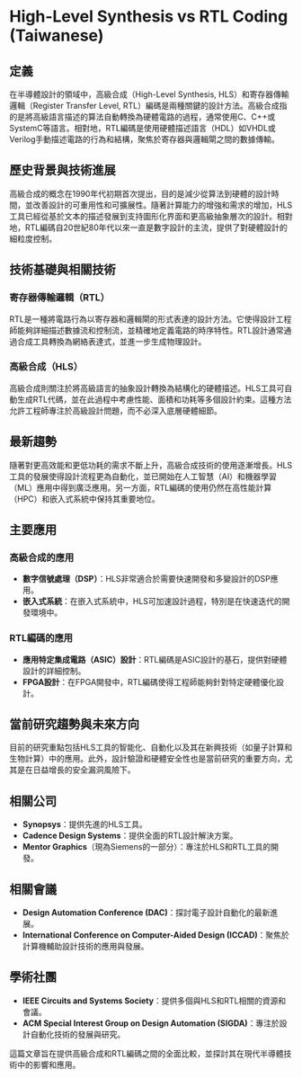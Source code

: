 # High-Level Synthesis vs RTL Coding (Taiwanese)

## 定義

在半導體設計的領域中，高級合成（High-Level Synthesis, HLS）和寄存器傳輸邏輯（Register Transfer Level, RTL）編碼是兩種關鍵的設計方法。高級合成指的是將高級語言描述的算法自動轉換為硬體電路的過程，通常使用C、C++或SystemC等語言。相對地，RTL編碼是使用硬體描述語言（HDL）如VHDL或Verilog手動描述電路的行為和結構，聚焦於寄存器與邏輯閘之間的數據傳輸。

## 歷史背景與技術進展

高級合成的概念在1990年代初期首次提出，目的是減少從算法到硬體的設計時間，並改善設計的可重用性和可擴展性。隨著計算能力的增強和需求的增加，HLS工具已經從基於文本的描述發展到支持圖形化界面和更高級抽象層次的設計。相對地，RTL編碼自20世紀80年代以來一直是數字設計的主流，提供了對硬體設計的細粒度控制。

## 技術基礎與相關技術

### 寄存器傳輸邏輯（RTL）

RTL是一種將電路行為以寄存器和邏輯閘的形式表達的設計方法。它使得設計工程師能夠詳細描述數據流和控制流，並精確地定義電路的時序特性。RTL設計通常通過合成工具轉換為網絡表達式，並進一步生成物理設計。

### 高級合成（HLS）

高級合成則關注於將高級語言的抽象設計轉換為結構化的硬體描述。HLS工具可自動生成RTL代碼，並在此過程中考慮性能、面積和功耗等多個設計約束。這種方法允許工程師專注於高級設計問題，而不必深入底層硬體細節。

## 最新趨勢

隨著對更高效能和更低功耗的需求不斷上升，高級合成技術的使用逐漸增長。HLS工具的發展使得設計流程更為自動化，並已開始在人工智慧（AI）和機器學習（ML）應用中得到廣泛應用。另一方面，RTL編碼的使用仍然在高性能計算（HPC）和嵌入式系統中保持其重要地位。

## 主要應用

### 高級合成的應用

- **數字信號處理（DSP）**：HLS非常適合於需要快速開發和多變設計的DSP應用。
- **嵌入式系統**：在嵌入式系統中，HLS可加速設計過程，特別是在快速迭代的開發環境中。

### RTL編碼的應用

- **應用特定集成電路（ASIC）設計**：RTL編碼是ASIC設計的基石，提供對硬體設計的詳細控制。
- **FPGA設計**：在FPGA開發中，RTL編碼使得工程師能夠針對特定硬體優化設計。

## 當前研究趨勢與未來方向

目前的研究重點包括HLS工具的智能化、自動化以及其在新興技術（如量子計算和生物計算）中的應用。此外，設計驗證和硬體安全性也是當前研究的重要方向，尤其是在日益增長的安全漏洞風險下。

## 相關公司

- **Synopsys**：提供先進的HLS工具。
- **Cadence Design Systems**：提供全面的RTL設計解決方案。
- **Mentor Graphics**（現為Siemens的一部分）：專注於HLS和RTL工具的開發。

## 相關會議

- **Design Automation Conference (DAC)**：探討電子設計自動化的最新進展。
- **International Conference on Computer-Aided Design (ICCAD)**：聚焦於計算機輔助設計技術的應用與發展。

## 學術社團

- **IEEE Circuits and Systems Society**：提供多個與HLS和RTL相關的資源和會議。
- **ACM Special Interest Group on Design Automation (SIGDA)**：專注於設計自動化技術的發展與研究。

這篇文章旨在提供高級合成和RTL編碼之間的全面比較，並探討其在現代半導體技術中的影響和應用。